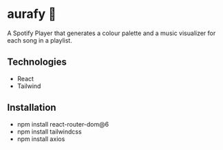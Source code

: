 # **aurafy 🔮**

A Spotify Player that generates a colour palette and a music visualizer for each song in a playlist.

## **Technologies**

- React
- Tailwind

## **Installation**

- npm install react-router-dom@6
- npm install tailwindcss
- npm install axios
